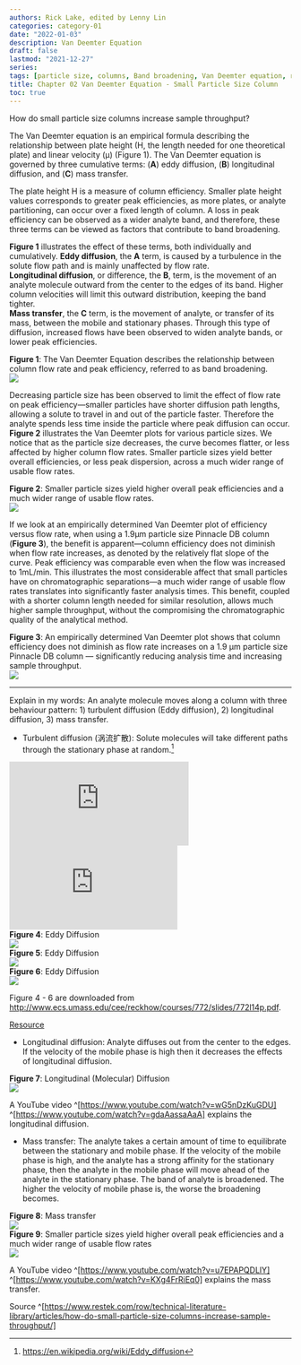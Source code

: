 ```yaml
---
authors: Rick Lake, edited by Lenny Lin
categories: category-01
date: "2022-01-03"
description: Van Deemter Equation
draft: false
lastmod: "2021-12-27"
series:
tags: [particle size, columns, Band broadening, Van Deemter equation, resolution]
title: Chapter 02 Van Deemter Equation - Small Particle Size Column 
toc: true
---
```


How do small particle size columns increase sample throughput?

<!--more-->

The Van Deemter equation is an empirical formula describing the relationship between plate height (H, the length needed for one theoretical plate) and linear velocity (µ) (Figure 1).  The Van Deemter equation is governed by three cumulative terms: (<b>A</b>) eddy diffusion, (<b>B</b>) longitudinal diffusion, and (<b>C</b>) mass transfer. 

The plate height H is a measure of column efficiency. Smaller plate height values corresponds to greater peak efficiencies, as more plates, or analyte partitioning, can occur over a fixed length of column.  A loss in peak efficiency can be observed as a wider analyte band, and therefore, these three terms can be viewed as factors that contribute to band broadening.  

<b>Figure 1</b> illustrates the effect of these terms, both individually and cumulatively. <b>Eddy diffusion</b>, the <b>A</b> term, is caused by a turbulence in the solute flow path and is mainly unaffected by flow rate.   
<b>Longitudinal diffusion</b>, or difference, the <b>B</b>, term, is the movement of an analyte molecule outward from the center to the edges of its band. Higher column velocities will limit this outward distribution, keeping the band tighter.   
<b>Mass transfer</b>, the <b>C</b> term, is the movement of analyte, or transfer of its mass, between the mobile and stationary phases. Through this type of diffusion, increased flows have been observed to widen analyte bands, or lower peak efficiencies.  

<figcaption><b>Figure 1</b>: The Van Deemter Equation describes the relationship between column flow rate and peak efficiency, referred to as band broadening.</figcaption>
<img src = "/docs/images/figure-article-phar3267-01.jpg"/>  

Decreasing particle size has been observed to limit the effect of flow rate on peak efficiency—smaller particles have shorter diffusion path lengths, allowing a solute to travel in and out of the particle faster. Therefore the analyte spends less time inside the particle where peak diffusion can occur. <b>Figure 2</b> illustrates the Van Deemter plots for various particle sizes. We notice that as the particle size decreases, the curve becomes flatter, or less affected by higher column flow rates. Smaller particle sizes yield better overall efficiencies, or less peak dispersion, across a much wider range of usable flow rates.  

<figcaption><b>Figure 2</b>: Smaller particle sizes yield higher overall peak efficiencies and a much wider range of usable flow rates.</figcaption>
<img src = "/docs/images/figure-article-phar3267-02.jpg"/>


If we look at an empirically determined Van Deemter plot of efficiency versus flow rate, when using a 1.9µm particle size Pinnacle DB column (<b>Figure 3</b>), the benefit is apparent—column efficiency does not diminish when flow rate increases, as denoted by the relatively flat slope of the curve. Peak efficiency was comparable even when the flow was increased to 1mL/min. This illustrates the most considerable affect that small particles have on chromatographic separations—a much wider range of usable flow rates translates into significantly faster analysis times. This benefit, coupled with a shorter column length needed for similar resolution, allows much higher sample throughput, without the compromising the chromatographic quality of the analytical method.

<figcaption><b>Figure 3</b>: An empirically determined Van Deemter plot shows that column efficiency does not diminish as flow rate increases on a 1.9 µm particle size Pinnacle DB column — significantly reducing analysis time and increasing sample throughput.</figcaption>
<img src = "/docs/images/figure-article-phar3267-03.jpg"/>

___
Explain in my words: An analyte molecule moves along a column with three behaviour pattern: 1) turbulent diffusion (Eddy diffusion), 2) longitudinal diffusion, 3) mass transfer.

* Turbulent diffusion (涡流扩散): Solute molecules will take different paths through the stationary phase at random.[^1]
[^1]: https://en.wikipedia.org/wiki/Eddy_diffusion  

<iframe width="320" height=auto src="https://www.youtube.com/embed/p2KvzK81s2g" title="Fundamentals of HPLC 28 - Describing Eddy Diffusion" frameborder="0" allow="accelerometer; autoplay; clipboard-write; encrypted-media; gyroscope; picture-in-picture" allowfullscreen></iframe>    

<iframe width=auto height=auto src="https://www.youtube.com/embed/Izg8Xd4Wsek" title="Fundamentals of HPLC 29 - Eddy Diffusion and Flow" frameborder="0" allow="accelerometer; autoplay; clipboard-write; encrypted-media; gyroscope; picture-in-picture" allowfullscreen></iframe>  


  
<figcaption><b>Figure 4</b>: Eddy Diffusion </figcaption>   
<img src = "/docs/images/Screenshot 2021-12-23 202120.png"/>  


<figcaption><b>Figure 5</b>: Eddy Diffusion</figcaption>
<img src = "/docs/images/Screenshot 2021-12-23 202323.png"/> 


<figcaption><b>Figure 6</b>: Eddy Diffusion</figcaption>
<img src = "/docs/images/Screenshot 2021-12-23 202556.png"/> 

Figure 4 - 6 are downloaded from http://www.ecs.umass.edu/cee/reckhow/courses/772/slides/772l14p.pdf.

<a href = "https://www.restek.com/row/technical-literature-library/articles/how-do-small-particle-size-columns-increase-sample-throughput/">Resource</a>  


* Longitudinal diffusion: Analyte diffuses out from the center to the edges. If the velocity of the mobile phase is high then it decreases the effects of longitudinal diffusion.  


<figcaption><b>Figure 7</b>: Longitudinal (Molecular) Diffusion</figcaption>
<img src = "/docs/images/Screenshot 2021-12-23 203557.png"/> 

A YouTube video ^[https://www.youtube.com/watch?v=wG5nDzKuGDU] ^[https://www.youtube.com/watch?v=gdaAassaAaA] explains the longitudinal diffusion. 

* Mass transfer: The analyte takes a certain amount of time to equilibrate between the stationary and mobile phase. If the velocity of the mobile phase is high, and the analyte has a strong affinity for the stationary phase, then the analyte in the mobile phase will move ahead of the analyte in the stationary phase. The band of analyte is broadened. The higher the velocity of mobile phase  is, the worse the broadening becomes.


<figcaption><b>Figure 8</b>: Mass transfer</figcaption>
<img src = "/docs/images/Screenshot 2021-12-23 203858.png"/> 


<figcaption><b>Figure 9</b>: Smaller particle sizes yield higher overall peak efficiencies and a much wider range of usable flow rates</figcaption>
<img src = "/docs/images/Screenshot 2021-12-16 123231.png"/> 

A YouTube video ^[https://www.youtube.com/watch?v=u7EPAPQDLlY] ^[https://www.youtube.com/watch?v=KXg4FrRiEq0] explains the mass transfer.

Source ^[https://www.restek.com/row/technical-literature-library/articles/how-do-small-particle-size-columns-increase-sample-throughput/]
